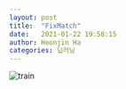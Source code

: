 ```yaml
---
layout: post
title:  "FixMatch"
date:   2021-01-22 19:58:15
author: Heonjin Ha
categories: 딥러닝
---
```


![train](https://i.imgur.com/qRML8bx.png)